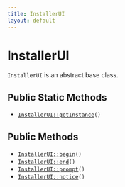 ```yaml
---
title: InstallerUI
layout: default
---
```


# InstallerUI

<code>InstallerUI</code> is an abstract base class.

## Public Static Methods

* <code><a href="InstallerUI%3A%3AgetInstance">InstallerUI::getInstance</a>()</code>

## Public Methods

* <code><a href="InstallerUI%3A%3Abegin">InstallerUI::begin</a>()</code>
* <code><a href="InstallerUI%3A%3Aend">InstallerUI::end</a>()</code>
* <code><a href="InstallerUI%3A%3Aprompt">InstallerUI::prompt</a>()</code>
* <code><a href="InstallerUI%3A%3Anotice">InstallerUI::notice</a>()</code>

